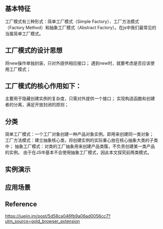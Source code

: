 
## 基本特征

工厂模式有三种形式：简单工厂模式（Simple Factory）、工厂方法模式（Factory Method）和抽象工厂模式（Abstract Factory）。在js中我们最常见的当属简单工厂模式。

## 工厂模式的设计思想

将new操作单独封装，只对外提供相应接口；
遇到new时，就要考虑是否应该使用工厂模式；

## 工厂模式的核心作用如下：

主要用于隐藏创建实例的复杂度，只需对外提供一个接口；
实现构造函数和创建者的分离，满足开放封闭的原则；

## 分类

简单工厂模式：一个工厂对象创建一种产品对象实例。即用来创建同一类对象；
工厂方法模式：建立抽象核心类，将创建实例的实际重心放在核心抽象大类的子类中；
抽象工厂模式：对类的工厂抽象用来创建产品类簇，不负责创建某一类产品的实例。
由于在JS中基本不会使用抽象工厂模式，因此本文探究前两类模式。

## 实例演示

## 应用场景



## Reference

https://juejin.im/post/5d58ca046fb9a06ad0056cc7?utm_source=gold_browser_extension